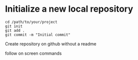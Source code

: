# Initialize a new local repository
```
cd /path/to/your/project
git init
git add .
git commit -m "Initial commit"
```

Create repository on github without a readme

follow on screen commands

